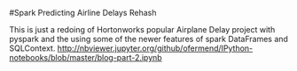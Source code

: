#Spark Predicting Airline Delays Rehash

This is just a redoing of Hortonworks popular Airplane Delay project with pyspark and the using some of the newer features of spark DataFrames and SQLContext.
http://nbviewer.jupyter.org/github/ofermend/IPython-notebooks/blob/master/blog-part-2.ipynb



